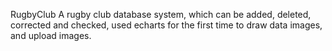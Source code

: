 R u g b y C l u b 
A rugby club database system, which can be added, deleted, corrected and checked, used echarts for the first time to draw data images, and upload images.
 
